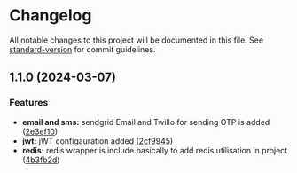 # Changelog

All notable changes to this project will be documented in this file. See [standard-version](https://github.com/conventional-changelog/standard-version) for commit guidelines.

## 1.1.0 (2024-03-07)


### Features

* **email and sms:** sendgrid Email and Twillo for sending OTP is added ([2e3ef10](https://github.com/mayankrajput8745/common-backend-toolkit/commit/2e3ef104b7fea890df9f47f05de64b7f9cf117a4))
* **jwt:** jWT configauration added ([2cf9945](https://github.com/mayankrajput8745/common-backend-toolkit/commit/2cf99454950e44c722d2790ba9eca1a4471e0c8c))
* **redis:** redis wrapper is include basically to add redis utilisation in project ([4b3fb2d](https://github.com/mayankrajput8745/common-backend-toolkit/commit/4b3fb2d518e7aa1c5faa5fd0b2518e8d9a204106))
